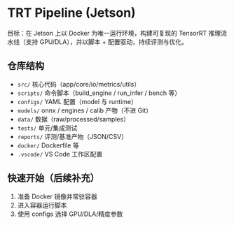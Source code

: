 # TRT Pipeline (Jetson)

目标：在 Jetson 上以 Docker 为唯一运行环境，构建可复现的 TensorRT 推理流水线（支持 GPU/DLA），并以脚本 + 配置驱动，持续评测与优化。

## 仓库结构
- `src/`      核心代码（app/core/io/metrics/utils）
- `scripts/`  命令脚本（build_engine / run_infer / bench 等）
- `configs/`  YAML 配置（model 与 runtime）
- `models/`   onnx / engines / calib 产物（不进 Git）
- `data/`     数据（raw/processed/samples）
- `tests/`    单元/集成测试
- `reports/`  评测/基准产物（JSON/CSV）
- `docker/`   Dockerfile 等
- `.vscode/`  VS Code 工作区配置

## 快速开始（后续补充）
1) 准备 Docker 镜像并常驻容器
2) 进入容器运行脚本
3) 使用 configs 选择 GPU/DLA/精度参数
